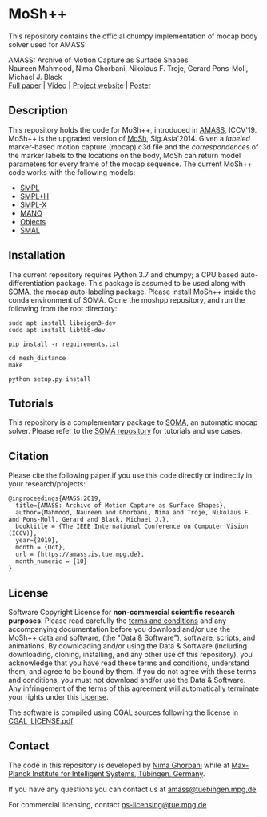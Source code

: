 # MoSh++

This repository contains the official chumpy implementation of mocap body solver used for AMASS:

AMASS: Archive of Motion Capture as Surface Shapes\
Naureen Mahmood, Nima Ghorbani, Nikolaus F. Troje, Gerard Pons-Moll, Michael J. Black\
[Full paper](http://files.is.tue.mpg.de/black/papers/amass.pdf) | 
[Video](https://www.youtube.com/watch?v=cceRrlnTCEs&ab_channel=MichaelBlack) | 
[Project website](https://amass.is.tue.mpg.de/) | 
[Poster](http://files.is.tue.mpg.de/black/papers/amass_iccv_poster.pdf)

## Description

This repository holds the code for MoSh++, introduced in [AMASS](http://amass.is.tue.mpg.de/), ICCV'19.
MoSh++ is the upgraded version of [MoSh](https://ps.is.mpg.de/publications/loper-sigasia-2014), Sig.Asia'2014.
Given a *labeled* marker-based motion capture (mocap) c3d file and the *correspondences* 
of the marker labels to the locations on the body, MoSh can
return model parameters for every frame of the mocap sequence. 
The current MoSh++ code works with the following models:

- [SMPL](https://smpl.is.tue.mpg.de/)
- [SMPL+H](http://mano.is.tue.mpg.de/)
- [SMPL-X](https://smpl-x.is.tue.mpg.de/)
- [MANO](http://mano.is.tue.mpg.de/)
- [Objects](https://grab.is.tue.mpg.de/)
- [SMAL](https://smal.is.tue.mpg.de/)

## Installation


The current repository requires Python 3.7 and chumpy; a CPU based auto-differentiation package.
This package is assumed to be used along with [SOMA](https://github.com/nghorbani/soma), the mocap auto-labeling package.
Please install MoSh++ inside the conda environment of SOMA.
Clone the moshpp repository, and run the following from the root directory:

```
sudo apt install libeigen3-dev
sudo apt install libtbb-dev

pip install -r requirements.txt

cd mesh_distance
make

python setup.py install
```

## Tutorials
This repository is a complementary package to [SOMA](https://soma.is.tue.mpg.de/), an automatic mocap solver.
Please refer to the [SOMA repository](https://github.com/nghorbani/soma) for tutorials and use cases.

## Citation

Please cite the following paper if you use this code directly or indirectly in your research/projects:

```
@inproceedings{AMASS:2019,
  title={AMASS: Archive of Motion Capture as Surface Shapes},
  author={Mahmood, Naureen and Ghorbani, Nima and Troje, Nikolaus F. and Pons-Moll, Gerard and Black, Michael J.},
  booktitle = {The IEEE International Conference on Computer Vision (ICCV)},
  year={2019},
  month = {Oct},
  url = {https://amass.is.tue.mpg.de},
  month_numeric = {10}
}
```

## License

Software Copyright License for **non-commercial scientific research purposes**. Please read carefully
the [terms and conditions](./LICENSE) and any accompanying documentation before you download and/or
use the MoSh++ data and software, (the "Data & Software"), software, scripts, and animations. 
By downloading and/or using the Data & Software (including downloading, cloning, installing, and any other use of this repository), 
you acknowledge that you have read these terms
and conditions, understand them, and agree to be bound by them. If you do not agree with these terms and conditions, you
must not download and/or use the Data & Software. 
Any infringement of the terms of this agreement will automatically terminate
your rights under this [License](./LICENSE).

The software is compiled using CGAL sources following the license in [CGAL_LICENSE.pdf](CGAL_LICENSE.pdf)

## Contact

The code in this repository is developed by [Nima Ghorbani](https://nghorbani.github.io/) 
while at [Max-Planck Institute for Intelligent Systems, Tübingen, Germany](https://is.mpg.de/person/nghorbani).

If you have any questions you can contact us at [amass@tuebingen.mpg.de](mailto:amass@tuebingen.mpg.de).

For commercial licensing, contact [ps-licensing@tue.mpg.de](mailto:ps-licensing@tue.mpg.de)
